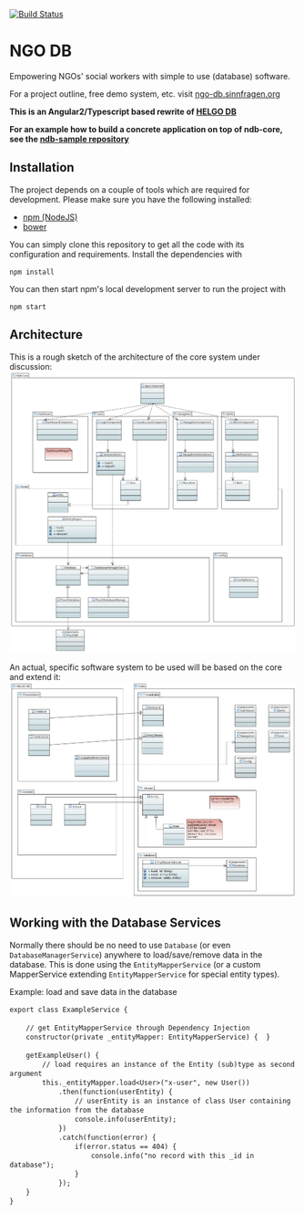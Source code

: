 [![Build Status](https://travis-ci.org/NGO-DB/ndb-core.svg?branch=master)](https://travis-ci.org/NGO-DB/ndb-core)

# NGO DB
Empowering NGOs' social workers with simple to use (database) software.

For a project outline, free demo system, etc. visit [ngo-db.sinnfragen.org](http://ngo-db.sinnfragen.org/)

**This is an Angular2/Typescript based rewrite of [HELGO DB](https://github.com/NGO-DB/helgo_db)**

**For an example how to build a concrete application on top of ndb-core, see the [ndb-sample repository](https://github.com/NGO-DB/ndb-sample)**


## Installation
The project depends on a couple of tools which are required for development. Please make sure you have the following installed:
- [npm (NodeJS)](https://www.npmjs.org/)
- [bower](http://bower.io)

You can simply clone this repository to get all the code with its configuration and requirements.
Install the dependencies with
```
npm install
```

You can then start npm's local development server to run the project with
```
npm start
```


## Architecture
This is a rough sketch of the architecture of the core system under discussion:
![](doc/architecture_core.png)

An actual, specific software system to be used will be based on the core and extend it:
![](doc/architecture_concrete-project.png)


## Working with the Database Services

Normally there should be no need to use `Database` (or even `DatabaseManagerService`) anywhere to load/save/remove data in the database.
This is done using the `EntityMapperService` (or a custom MapperService extending `EntityMapperService` for special entity types).

Example: load and save data in the database

    export class ExampleService {
    
        // get EntityMapperService through Dependency Injection
        constructor(private _entityMapper: EntityMapperService) {  }
    
        getExampleUser() {
            // load requires an instance of the Entity (sub)type as second argument
            this._entityMapper.load<User>("x-user", new User())
                .then(function(userEntity) {
                    // userEntity is an instance of class User containing the information from the database
                    console.info(userEntity);
                })
                .catch(function(error) {
                    if(error.status == 404) {
                        console.info("no record with this _id in database");
                    }
                });
        }
    }
